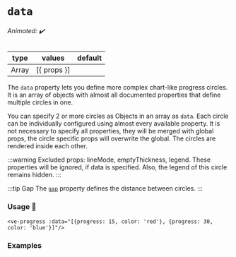 # `data`

###### Animated: ✔️

| type  | values      | default |
|-------|-------------|---------|
| Array | [{ props }] |         |

The `data` property lets you define more complex chart-like progress circles. It is an array of objects with almost all
documented properties that define multiple circles in one.

You can specify 2 or more circles as Objects in an array as `data`. Each circle can be individually configured using almost every available 
property. It is not necessary to specify all properties, they will be merged with global props, the circle specific props will 
overwrite the global. The circles are rendered inside each other.

:::warning
Excluded props: lineMode, emptyThickness, legend. These properties will be ignored, if data is specified. 
Also, the legend of this circle remains hidden.
:::

:::tip Gap
The [`gap`](gap.md) property defines the distance between circles.
:::

### Usage 📜

```vue
<ve-progress :data="[{progress: 15, color: 'red'}, {progress: 30, color: 'blue'}]"/>
```

### Examples

<DataExamples class="mb-16">
<template #code="{ progress, data, gap }">
<CodeGroup>
<CodeGroupItem >

```vue:no-v-pre
<template>
  <ve-progress 
    :progress="{{ progress }}" 
    :gap="{{ gap }}"
    :data="{{ data }}"
  />
</template>
```

</CodeGroupItem>
</CodeGroup>
</template>
<template #code2="{ progress, data, gap }">
<CodeGroup>
<CodeGroupItem >

```vue:no-v-pre
<template>
  <ve-progress 
    :progress="{{ progress }}" 
    :gap="{{ gap }}"
    :data="{{ data }}"
  />
</template>
```

</CodeGroupItem>
</CodeGroup>
</template>
<template #code3="{ progress, data }">
<CodeGroup>
<CodeGroupItem >

```vue:no-v-pre
<template>
  <ve-progress 
    :progress="{{ progress }}" 
    :data="{{ data }}"
  />
</template>
```

</CodeGroupItem>
</CodeGroup>
</template>
<template #code4="{ progress, data4, data5, data6, data7, angle }">
<CodeGroup>
<CodeGroupItem >

```vue:no-v-pre
<template>
  <ve-progress 
    :progress="{{ progress }}"
    color="rgb(51,54,177)"
    empty-color="transparent"
    :loading="true"
    thickness="2"
    :gap="4"
    :data="{{ data4 }}"
  />
  
  <ve-progress 
    :progress="{{ progress }}"
    color="transparent"
    empty-color="transparent"
    :thickness="2"
    :gap="-4"
    dot="4 blue"
    :angle="{{ angle }}"
    :reverse="{{ reverse }}"
    :data="{{ data5 }}"
  />
  
  <ve-progress 
    :progress="{{ progress }}"
    color="transparent"
    empty-color="transparent"
    :thickness="2"
    :gap="-4"
    dot="4 blue"
    :angle="{{ angle }}"
    :reverse="{{ reverse }}"
    :data="{{ data6 }}"
  />
  
  <ve-progress 
    :progress="{{ progress }}"
    color="blue"
    empty-color="transparent"
    :thickness="2"
    :gap="5"
    dot="4 blue"
    :data="{{ data7 }}"
  />
</template>
```

</CodeGroupItem>
</CodeGroup>
</template>
<template #code8="{ progress, data }">
<CodeGroup>
<CodeGroupItem >

```vue:no-v-pre
<template>
  <ve-progress 
    :progress="{{ progress }}"
    :data="{{ data }}"
  />
</template>
```

</CodeGroupItem>
</CodeGroup>
</template>
<template #code9="{ progress, data }">
<CodeGroup>
<CodeGroupItem >

```vue:no-v-pre
<template>
  <ve-progress 
    :progress="{{ progress }}"
    :size="150"
    line="butt"
    :thickness="40"
    :gap="-40"
    :data="{{ data }}"
  />
</template>
```

</CodeGroupItem>
</CodeGroup>
</template>
</DataExamples>
